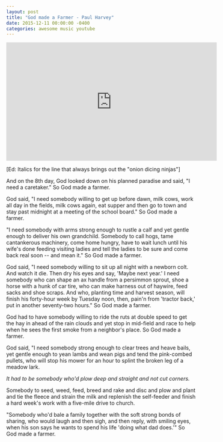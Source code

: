```yaml
---
layout: post
title: "God made a Farmer - Paul Harvey"
date: 2015-12-11 00:00:00 -0400
categories: awesome music youtube
---
```


<iframe width="560" height="315" src="https://www.youtube.com/embed/7UBj4Rbq3ZI" frameborder="0" allow="accelerometer; autoplay; encrypted-media; gyroscope; picture-in-picture" allowfullscreen></iframe>

[Ed: Italics for the line that always brings out the "onion dicing ninjas"]

And on the 8th day, God looked down on his planned paradise and said, "I need a caretaker." So God made a farmer.

God said, "I need somebody willing to get up before dawn, milk cows, work all day in the fields, milk cows again, eat supper and then go to town and stay past midnight at a meeting of the school board." So God made a farmer.

"I need somebody with arms strong enough to rustle a calf and yet gentle enough to deliver his own grandchild. Somebody to call hogs, tame cantankerous machinery, come home hungry, have to wait lunch until his wife's done feeding visiting ladies and tell the ladies to be sure and come back real soon -- and mean it." So God made a farmer.

God said, "I need somebody willing to sit up all night with a newborn colt. And watch it die. Then dry his eyes and say, 'Maybe next year.' I need somebody who can shape an ax handle from a persimmon sprout, shoe a horse with a hunk of car tire, who can make harness out of haywire, feed sacks and shoe scraps. And who, planting time and harvest season, will finish his forty-hour week by Tuesday noon, then, pain'n from 'tractor back,' put in another seventy-two hours." So God made a farmer.

God had to have somebody willing to ride the ruts at double speed to get the hay in ahead of the rain clouds and yet stop in mid-field and race to help when he sees the first smoke from a neighbor's place. So God made a farmer.

God said, "I need somebody strong enough to clear trees and heave bails, yet gentle enough to yean lambs and wean pigs and tend the pink-combed pullets, who will stop his mower for an hour to splint the broken leg of a meadow lark.

*It had to be somebody who'd plow deep and straight and not cut corners.*

Somebody to seed, weed, feed, breed and rake and disc and plow and plant and tie the fleece and strain the milk and replenish the self-feeder and finish a hard week's work with a five-mile drive to church.

"Somebody who'd bale a family together with the soft strong bonds of sharing, who would laugh and then sigh, and then reply, with smiling eyes, when his son says he wants to spend his life 'doing what dad does.'" So God made a farmer.
